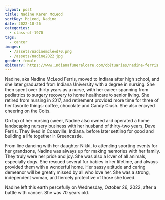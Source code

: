 ```yaml
---
layout: post
title: Nadine Karen McLeod
sortKey: McLeod, Nadine
date: 2022-10-26
categories:
  - class-of-1970
tags:
  - cancer
images:
  - /assets/nadinemcleod70.png
  - /assets/nadine2022.jpg
gender: female
obituary: https://www.indianafuneralcare.com/obituaries/nadine-ferris
---
```

Nadine, aka Nadine McLeod Ferris, moved to Indiana after high school, and she later graduated from Indiana University with a degree in nursing. She then spent over thirty years as a nurse, with her career spanning from pediatrics to surgery recovery to home healthcare to senior living. She retired from nursing in 2017, and retirement provided more time for three of her favorite things: coffee, chocolate and Candy Crush. She also enjoyed cheering on the Colts.

On top of her nursing career, Nadine also owned and operated a home landscaping nursery business with her husband of thirty-two years, Dave Ferris. They lived in Coatsville, Indiana, before later settling for good and building a life together in Greencastle.

From line dancing with her daughter Nikki, to attending sporting events for her grandsons, Nadine was always up for making memories with her family. They truly were her pride and joy. She was also a lover of all animals, especially dogs. She rescued several fur babies in her lifetime, and always provided them with a wonderful home. Her sassy attitude and caring demeanor will be greatly missed by all who love her. She was a strong, independent woman, and fiercely protective of those she loved.

Nadine left this earth peacefully on Wednesday, October 26, 2022, after a battle with cancer. She was 70 years old.